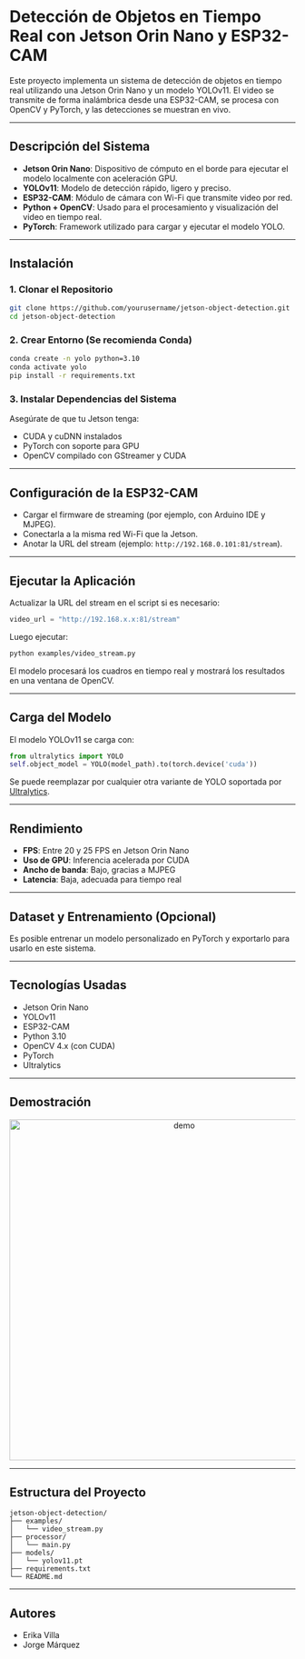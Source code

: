 
# Detección de Objetos en Tiempo Real con Jetson Orin Nano y ESP32-CAM

Este proyecto implementa un sistema de detección de objetos en tiempo real utilizando una Jetson Orin Nano y un modelo YOLOv11. El video se transmite de forma inalámbrica desde una ESP32-CAM, se procesa con OpenCV y PyTorch, y las detecciones se muestran en vivo.

---

## Descripción del Sistema

- **Jetson Orin Nano**: Dispositivo de cómputo en el borde para ejecutar el modelo localmente con aceleración GPU.
- **YOLOv11**: Modelo de detección rápido, ligero y preciso.
- **ESP32-CAM**: Módulo de cámara con Wi-Fi que transmite video por red.
- **Python + OpenCV**: Usado para el procesamiento y visualización del video en tiempo real.
- **PyTorch**: Framework utilizado para cargar y ejecutar el modelo YOLO.

---

## Instalación

### 1. Clonar el Repositorio

```bash
git clone https://github.com/yourusername/jetson-object-detection.git
cd jetson-object-detection
```

### 2. Crear Entorno (Se recomienda Conda)

```bash
conda create -n yolo python=3.10
conda activate yolo
pip install -r requirements.txt
```

### 3. Instalar Dependencias del Sistema

Asegúrate de que tu Jetson tenga:

- CUDA y cuDNN instalados
- PyTorch con soporte para GPU
- OpenCV compilado con GStreamer y CUDA

---

## Configuración de la ESP32-CAM

- Cargar el firmware de streaming (por ejemplo, con Arduino IDE y MJPEG).
- Conectarla a la misma red Wi-Fi que la Jetson.
- Anotar la URL del stream (ejemplo: `http://192.168.0.101:81/stream`).

---

## Ejecutar la Aplicación

Actualizar la URL del stream en el script si es necesario:

```python
video_url = "http://192.168.x.x:81/stream"
```

Luego ejecutar:

```bash
python examples/video_stream.py
```

El modelo procesará los cuadros en tiempo real y mostrará los resultados en una ventana de OpenCV.

---

## Carga del Modelo

El modelo YOLOv11 se carga con:

```python
from ultralytics import YOLO
self.object_model = YOLO(model_path).to(torch.device('cuda'))
```

Se puede reemplazar por cualquier otra variante de YOLO soportada por [Ultralytics](https://docs.ultralytics.com).

---

## Rendimiento

- **FPS**: Entre 20 y 25 FPS en Jetson Orin Nano
- **Uso de GPU**: Inferencia acelerada por CUDA
- **Ancho de banda**: Bajo, gracias a MJPEG
- **Latencia**: Baja, adecuada para tiempo real

---

## Dataset y Entrenamiento (Opcional)

Es posible entrenar un modelo personalizado en PyTorch y exportarlo para usarlo en este sistema.

---

## Tecnologías Usadas

- Jetson Orin Nano
- YOLOv11
- ESP32-CAM
- Python 3.10
- OpenCV 4.x (con CUDA)
- PyTorch
- Ultralytics

---

## Demostración

<p align="center">
  <img src="demo/demo_gif.gif" alt="demo" width="600"/>
</p>

---

## Estructura del Proyecto

```
jetson-object-detection/
├── examples/
│   └── video_stream.py
├── processor/
│   └── main.py
├── models/
│   └── yolov11.pt
├── requirements.txt
└── README.md
```

---

## Autores

- Erika Villa
- Jorge Márquez


